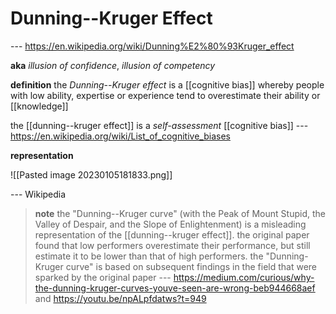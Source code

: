 # Dunning--Kruger Effect

--- <https://en.wikipedia.org/wiki/Dunning%E2%80%93Kruger_effect>

**aka** _illusion of confidence_, _illusion of competency_

**definition** the _Dunning--Kruger effect_ is a [[cognitive bias]] whereby people with low ability, expertise or experience tend to overestimate their ability or [[knowledge]]

the [[dunning--kruger effect]] is a _self-assessment_ [[cognitive bias]] --- <https://en.wikipedia.org/wiki/List_of_cognitive_biases>

**representation**

![[Pasted image 20230105181833.png]]

--- Wikipedia

> **note** the "Dunning--Kruger curve" (with the Peak of Mount Stupid, the Valley of Despair, and the Slope of Enlightenment) is a misleading representation of the [[dunning--kruger effect]]. the original paper found that low performers overestimate their performance, but still estimate it to be lower than that of high performers. the "Dunning-Kruger curve" is based on subsequent findings in the field that were sparked by the original paper --- <https://medium.com/curious/why-the-dunning-kruger-curves-youve-seen-are-wrong-beb944668aef> and <https://youtu.be/npALpfdatws?t=949>
